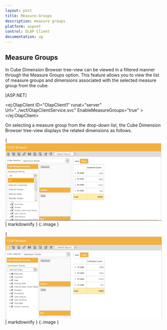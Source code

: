 ```yaml
---
layout: post
title: Measure-Groups
description: measure groups 
platform: aspnet
control: OLAP Client
documentation: ug
---
```


## Measure Groups 

In Cube Dimension Browser tree-view can be viewed in a filtered manner through the Measure Groups option. This feature allows you to view the list of measure groups and dimensions associated with the selected measure group from the cube.





[ASP.NET]



&lt;ej:OlapClient ID="OlapClient1" runat="server" Url="../wcf/OlapClientService.svc" EnableMeasureGroups="true" &gt;&lt;/ej:OlapClient&gt;





On selecting a measure group from the drop-down list, the Cube Dimension Browser tree-view displays the related dimensions as follows.



{ ![C:/Users/Narendhran Muthuvel/Desktop/Capture7.PNG](Measure-Groups_images/Measure-Groups_img1.png) | markdownify }
{:.image }


{ ![C:/Users/Narendhran Muthuvel/Desktop/Capture44.PNG](Measure-Groups_images/Measure-Groups_img2.png) | markdownify }
{:.image }


